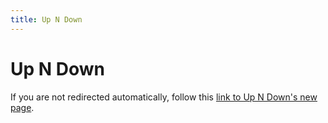 ```yaml
---
title: Up N Down
---
```


# Up N Down

<html>
  <head>
    <meta http-equiv="refresh" content="0; url=https://ale.farama.org/environments/up_n_down">
    <title>Redirecting to Atari Documentation's new home</title>
  </head>
  <body>
    <p>If you are not redirected automatically, follow this <a href="https://ale.farama.org/environments/up_n_down">link to Up N Down's new page</a>.</p>
  </body>
</html>
